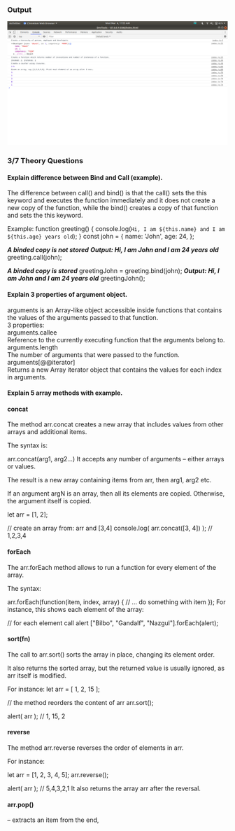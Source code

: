 ### Output  
![](ss.png)  

### 3/7 Theory Questions  
#### Explain difference between Bind and Call (example).
The difference between call() and bind() is that the call() sets the this keyword and executes the function immediately and it does not create a new copy of the function, while the bind() creates a copy of that function and sets the this keyword.

Example:
function greeting() {
  console.log(`Hi, I am ${this.name} and I am ${this.age} years old`);
}
const john = {
  name: 'John',
  age: 24,
};

***A binded copy is not stored***
***Output: Hi, I am John and I am 24 years old***
greeting.call(john);

***A binded copy is stored***
greetingJohn = greeting.bind(john);
***Output: Hi, I am John and I am 24 years old***
greetingJohn();

#### Explain 3 properties of argument object.  
arguments is an Array-like object accessible inside functions that contains the values of the arguments passed to that function.  
3 properties:  
arguments.callee  
Reference to the currently executing function that the arguments belong to.  
arguments.length  
The number of arguments that were passed to the function.  
arguments[@@iterator]  
Returns a new Array iterator object that contains the values for each index in arguments.  

#### Explain 5 array methods with example.
#### concat
The method arr.concat creates a new array that includes values from other arrays and additional items.

The syntax is:

arr.concat(arg1, arg2...)
It accepts any number of arguments – either arrays or values.

The result is a new array containing items from arr, then arg1, arg2 etc.

If an argument argN is an array, then all its elements are copied. Otherwise, the argument itself is copied.

let arr = [1, 2];

// create an array from: arr and [3,4]
console.log( arr.concat([3, 4]) ); // 1,2,3,4

#### forEach
The arr.forEach method allows to run a function for every element of the array.

The syntax:

arr.forEach(function(item, index, array) {
  // ... do something with item
});
For instance, this shows each element of the array:

// for each element call alert
["Bilbo", "Gandalf", "Nazgul"].forEach(alert);

#### sort(fn)
The call to arr.sort() sorts the array in place, changing its element order.

It also returns the sorted array, but the returned value is usually ignored, as arr itself is modified.

For instance:
let arr = [ 1, 2, 15 ];

// the method reorders the content of arr
arr.sort();

alert( arr );  // 1, 15, 2

#### reverse
The method arr.reverse reverses the order of elements in arr.

For instance:

let arr = [1, 2, 3, 4, 5];
arr.reverse();

alert( arr ); // 5,4,3,2,1
It also returns the array arr after the reversal.

#### arr.pop() 
– extracts an item from the end,